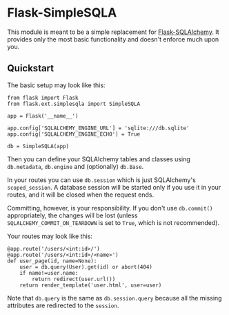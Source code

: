 Flask-SimpleSQLA
================

This module is meant to be a simple replacement for [Flask-SQLAlchemy][flask-sqlalchemy]. It provides only the most basic functionality and doesn't enforce much upon you.

## Quickstart

The basic setup may look like this:

    from flask import Flask
    from flask.ext.simplesqla import SimpleSQLA

    app = Flask('__name__')

    app.config['SQLALCHEMY_ENGINE_URL'] = 'sqlite:///db.sqlite'
    app.config['SQLALCHEMY_ENGINE_ECHO'] = True

    db = SimpleSQLA(app)

Then you can define your SQLAlchemy tables and classes using `db.metadata`, `db.engine` and (optionally) `db.Base`.

In your routes you can use `db.session` which is just SQLAlchemy's `scoped_session`. A database session will be started only if you use it in your routes, and it will be closed when the request ends.

Committing, however, is your responsibility. If you don't use `db.commit()` appropriately, the changes will be lost (unless `SQLALCHEMY_COMMIT_ON_TEARDOWN` is set to `True`, which is not recommended).

Your routes may look like this:

    @app.route('/users/<int:id>/')
    @app.route('/users/<int:id>/<name>')
    def user_page(id, name=None):
        user = db.query(User).get(id) or abort(404)
        if name!=user.name:
            return redirect(user.url())
        return render_template('user.html', user=user)

Note that `db.query` is the same as `db.session.query` because all the missing attributes are redirected to the `session`.



[flask-sqlalchemy]: https://github.com/mitsuhiko/flask-sqlalchemy
